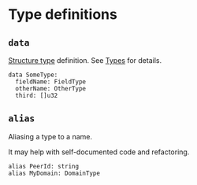# Type definitions

## `data`

[Structure type](../types.md#structures) definition. See [Types](../types.md) for details.

```aqua
data SomeType:
  fieldName: FieldType
  otherName: OtherType
  third: []u32
```

## `alias`

Aliasing a type to a name.

It may help with self-documented code and refactoring.

```aqua
alias PeerId: string
alias MyDomain: DomainType
```
